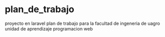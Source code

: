 # plan_de_trabajo
proyecto en laravel plan de trabajo para la facultad de ingeneria de uagro
unidad de aprendizaje programacion web
